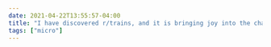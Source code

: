 ```yaml
---
date: 2021-04-22T13:55:57-04:00
title: "I have discovered r/trains, and it is bringing joy into the chaos that is the last few weeks of the semester."
tags: ["micro"]
---
```

